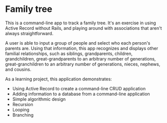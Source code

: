 # Family tree

This is a command-line app to track a family tree. It's an exercise in using Active Record without Rails, and playing around with associations that aren't always straightforward.

A user is able to input a group of people and select who each person's parents are. Using that information, this app recognizes and displays other familial relationships, such as siblings, grandparents, children, grandchildren, great-grandparents to an arbitrary number of generations, great-granchildren to an arbitrary number of generations, nieces, nephews, and cousins.

As a learning project, this application demonstrates:
* Using Active Record to create a command-line CRUD application
* Adding information to a database from a command-line application
* Simple algorithmic design
* Recursion
* Looping
* Branching
